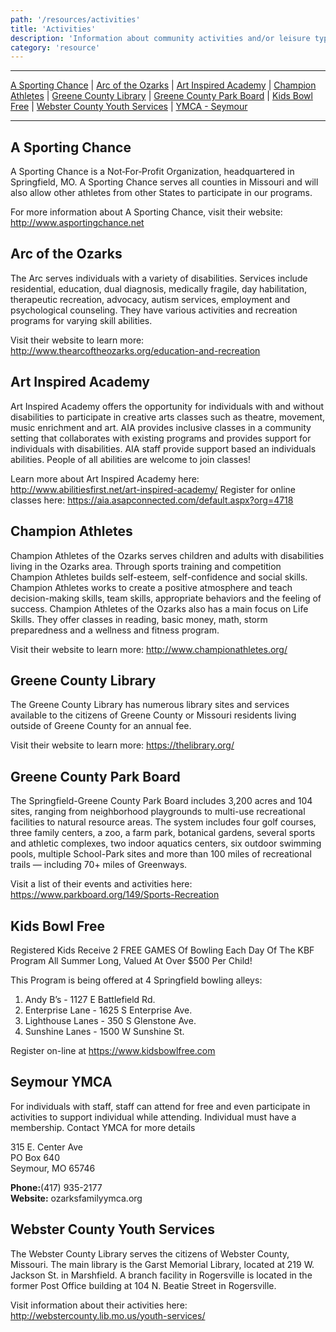 ```yaml
---
path: '/resources/activities'
title: 'Activities'
description: 'Information about community activities and/or leisure type resources for individuals and families to enjoy.'
category: 'resource'
---
```


***

[A Sporting Chance](#a-sporting-chance) | [Arc of the Ozarks](#arc-of-the-ozarks) | [Art Inspired Academy](#art-inspired-academy) | [Champion Athletes](#champion-athletes) | [Greene County Library](#greene-county-library) | [Greene County Park Board](#greene-county-park-board) | [Kids Bowl Free](#kids-bowl-free) | [Webster County Youth Services](#webster-county-youth-services) | [YMCA - Seymour](#seymour-ymca)

***

## A Sporting Chance
A Sporting Chance is a Not‑For‑Profit Organization, headquartered in Springfield, MO. A Sporting Chance serves all counties in Missouri and will also allow other athletes from other States to participate in our programs.  

For more information about A Sporting Chance, visit their website: http://www.asportingchance.net 

## Arc of the Ozarks
The Arc serves individuals with a variety of disabilities. Services include residential, education, dual diagnosis, medically fragile, day habilitation, therapeutic recreation, advocacy, autism services, employment and psychological counseling. They have various activities and recreation programs for varying skill abilities.

Visit their website to learn more: http://www.thearcoftheozarks.org/education-and-recreation

## Art Inspired Academy
Art Inspired Academy offers the opportunity for individuals with and without disabilities to participate in creative arts classes such as theatre, movement, music enrichment and art.  AIA provides inclusive classes in a community setting that collaborates with existing programs and provides support for individuals with disabilities.  AIA staff provide support based an individuals abilities. People of all abilities are welcome to join classes!

Learn more about Art Inspired Academy here: http://www.abilitiesfirst.net/art-inspired-academy/
Register for online classes here: https://aia.asapconnected.com/default.aspx?org=4718

## Champion Athletes
Champion Athletes of the Ozarks serves children and adults with disabilities living in the Ozarks area. Through sports training and competition Champion Athletes builds self-esteem, self-confidence and social skills. Champion Athletes works to create a positive atmosphere and teach decision-making skills, team skills, appropriate behaviors and the feeling of success. Champion Athletes of the Ozarks also has a main focus on Life Skills. They offer classes in reading, basic money, math, storm preparedness and a wellness and fitness program. 

Visit their website to learn more: http://www.championathletes.org/

## Greene County Library
The Greene County Library has numerous library sites and services available to the citizens of Greene County or Missouri residents living outside of Greene County for an annual fee. 

Visit their website to learn more: https://thelibrary.org/ 


## Greene County Park Board
The Springfield-Greene County Park Board includes 3,200 acres and 104 sites, ranging from neighborhood playgrounds to multi-use recreational facilities to natural resource areas. The system includes four golf courses, three family centers, a zoo, a farm park, botanical gardens, several sports and athletic complexes, two indoor aquatics centers, six outdoor swimming pools, multiple School-Park sites and more than 100 miles of recreational trails — including 70+ miles of Greenways.

Visit a list of their events and activities here: https://www.parkboard.org/149/Sports-Recreation 


## Kids Bowl Free
Registered Kids Receive 2 FREE GAMES Of Bowling Each Day Of The KBF Program All Summer Long, Valued At Over $500 Per Child!

This Program is being offered at 4 Springfield bowling alleys:
1. Andy B’s - 1127 E Battlefield Rd.
2. Enterprise Lane - 1625 S Enterprise Ave.
3. Lighthouse Lanes - 350 S Glenstone Ave.
4. Sunshine Lanes - 1500 W Sunshine St.

Register on-line at https://www.kidsbowlfree.com

## Seymour YMCA
For individuals with staff, staff can attend for free and even participate in activities to support individual while attending. Individual must have a membership. Contact YMCA for more details

315 E. Center Ave  
PO Box 640  
Seymour, MO 65746  

**Phone:**(417) 935-2177  
**Website:** ozarksfamilyymca.org 

## Webster County Youth Services
The Webster County Library serves the citizens of Webster County, Missouri. The main library is the Garst Memorial Library, located at 219 W. Jackson St. in Marshfield. A branch facility in Rogersville is located in the former Post Office building at 104 N. Beatie Street in Rogersville.

Visit information about their activities here: http://webstercounty.lib.mo.us/youth-services/